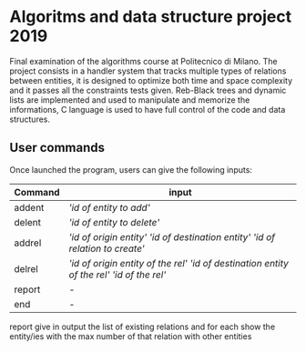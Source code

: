 # Algoritms and data structure project 2019

Final examination of the algorithms course at Politecnico di Milano.
The project consists in a handler system that tracks multiple types of relations between entities, it is designed to optimize both time and space complexity and it passes all the constraints tests given. Reb-Black trees and dynamic lists are implemented and used to manipulate and memorize the informations, C language is used to have full control of the code and data structures.

## User commands

Once launched the program, users can give the following inputs:

Command | input
------------ | -------------
addent | *'id of entity to add'*
delent | *'id of entity to delete'*
addrel | *'id of origin entity'*  *'id of destination entity'*   *'id of relation to create'*
delrel | *'id of origin entity of the rel'*   *'id of destination entity of the rel'*   *'id of the rel'*
report | -
end | -

report give in output the list of existing relations and for each show the entity/ies with the max number of that relation with other entities
